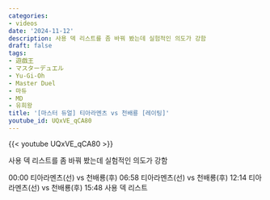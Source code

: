 ```yaml
---
categories:
- videos
date: '2024-11-12'
description: 사용 덱 리스트를 좀 바꿔 봤는데 실험적인 의도가 강함
draft: false
tags:
- 遊戯王
- マスターデュエル
- Yu-Gi-Oh
- Master Duel
- 마듀
- MD
- 유희왕
title: '[마스터 듀얼] 티아라멘츠 vs 천배룡 [레이팅]'
youtube_id: UQxVE_qCA80
---
```



{{< youtube UQxVE_qCA80 >}}

사용 덱 리스트를 좀 바꿔 봤는데 실험적인 의도가 강함

00:00 티아라멘츠(선) vs 천배룡(후)
06:58 티아라멘츠(선) vs 천배룡(후)
12:14 티아라멘츠(선) vs 천배룡(후)
15:48 사용 덱 리스트